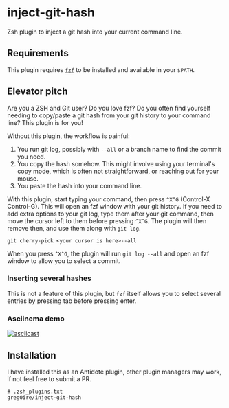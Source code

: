 # inject-git-hash

Zsh plugin to inject a git hash into your current command line.

## Requirements

This plugin requires [`fzf`](https://github.com/junegunn/fzf) to be installed
and available in your `$PATH`.

## Elevator pitch

Are you a ZSH and Git user? Do you love fzf?
Do you often find yourself needing to copy/paste a git hash from your git
history to your command line? This plugin is for you!

Without this plugin, the workflow is painful:

1. You run git log, possibly with `--all` or a branch name to find the commit
   you need.
2. You copy the hash somehow. This might involve using your terminal's copy
   mode, which is often not straightforward, or reaching out for your mouse.
3. You paste the hash into your command line.

With this plugin, start typing your command, then press `^X^G` (Control-X
Control-G). This will open an fzf window with your git history. If you need to
add extra options to your git log, type them after your git command, then move
the cursor left to them before pressing `^X^G`. The plugin will then remove
then, and use them along with `git log`.

```console
git cherry-pick <your cursor is here>--all
```
When you press `^X^G`, the plugin will run `git log --all` and open an fzf
window to allow you to select a commit.

### Inserting several hashes

This is not a feature of this plugin, but `fzf` itself allows you to select
several entries by pressing tab before pressing enter.

### Asciinema demo

[![asciicast](https://asciinema.org/a/723241.svg)](https://asciinema.org/a/723241)

## Installation

I have installed this as an Antidote plugin, other plugin managers may work, if
not feel free to submit a PR.

```
# .zsh_plugins.txt
greg0ire/inject-git-hash
```
